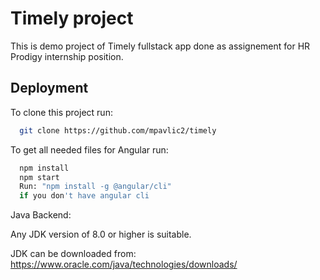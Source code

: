 
# Timely project

This is demo project of Timely fullstack app done as assignement for HR Prodigy internship position.


## Deployment

To clone this project run:

```bash
  git clone https://github.com/mpavlic2/timely
```

To get all needed files for Angular run:
```bash
  npm install
  npm start
  Run: "npm install -g @angular/cli"
  if you don't have angular cli
```

Java Backend:

Any JDK version of 8.0 or higher is suitable.

JDK can be downloaded from: https://www.oracle.com/java/technologies/downloads/


